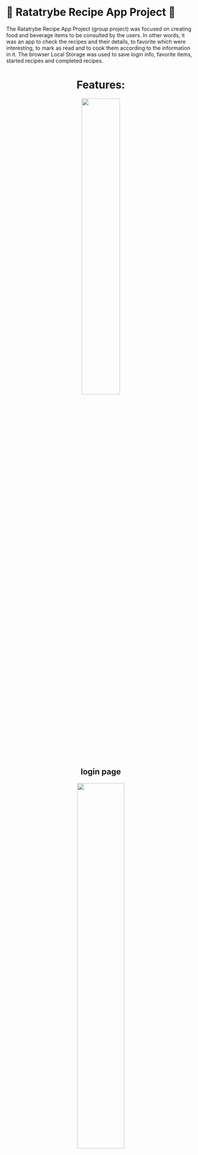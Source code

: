 # 🍅 Ratatrybe Recipe App Project 🍅

The Ratatrybe Recipe App Project (group project) was focused on creating food and beverage items to be consulted by the users. In other words, it was an app to check the recipes and their details, to favorite which were interesting, to mark as read and to cook them according to the information in it.
The  browser Local Storage was used to save login info, favorite items, started recipes and completed recipes. 

<div align="center">

<h1>Features:</h1>

  <img src="src/loginScreen.png" width="45%" height="45%"/>
  
  <h2>login page</h2>
</div>

<div align="center">

  <img src="src/mainScreen.png" width="50%" height="50%"/>
  
  <h2>category icons</h2>
</div>

<div align="center">

  <img src="src/foodScreen.png" width="50%" height="50%"/>
  
  <h2>food recipe</h2>
</div>
 
  
## 🛠️ Developed project using:

It was created using the ```React``` library:

* React
* Local Storage

## 🖇️ Partners:

* Mr. Hebertt Nascimento;
* Mr. Ryan Alves;
* Mr. Thiago Durante.

## :man_technologist: Built by Yuzo Matoba
[Yuzo Matoba](https://www.linkedin.com/in/fabio-yuzo/)

